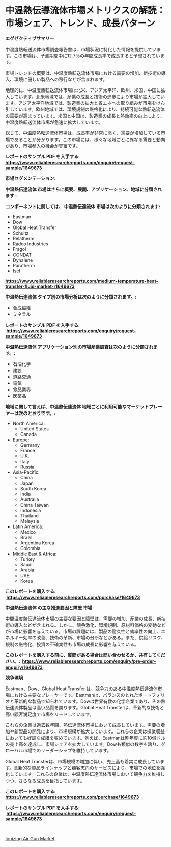 <p><h1>中温熱伝導流体市場メトリクスの解読：市場シェア、トレンド、成長パターン</h1></p><p><strong>エグゼクティブサマリー</strong></p>
<p><p>中温度熱転送流体市場調査報告書は、市場状況に特化した情報を提供しています。この市場は、予測期間中に12.7％の年間成長率で成長すると予想されています。</p><p>市場トレンドの概要は、中温度熱転送流体市場における需要の増加、新技術の導入、環境に優しい製品への移行などが含まれます。</p><p>地理的に、中温度熱転送流体市場は北米、アジア太平洋、欧州、米国、中国に拡大しています。北米地域では、産業の成長と技術の進歩により市場が拡大しています。アジア太平洋地域では、製造業の拡大と省エネへの取り組みが市場をけん引しています。欧州地域では、環境規制の厳格化により、持続可能な熱転送流体の需要が高まっています。米国と中国は、製造業の成長と熱効率の向上により、中温度熱転送流体市場が急速に拡大しています。</p><p>総じて、中温度熱転送流体市場は、成長率が非常に高く、需要が増加している市場であることが分かります。この市場には、様々な地域ごとに異なる需要と動向があり、市場参入の機会が豊富です。</p></p>
<p><strong>レポートのサンプル PDF を入手する: <a href="https://www.reliableresearchreports.com/enquiry/request-sample/1649673">https://www.reliableresearchreports.com/enquiry/request-sample/1649673</a></strong></p>
<p><strong>市場セグメンテーション:</strong></p>
<p><strong> 中温熱伝達流体 市場はさらに概要、展開、アプリケーション、地域に分類されます :</strong></p>
<p><strong>コンポーネントに関しては、 中温熱伝達流体 市場は次のように分類されます: &nbsp;</strong></p>
<p><ul><li>Eastman</li><li>Dow</li><li>Global Heat Transfer</li><li>Schultz</li><li>Relatherm</li><li>Radco Industries</li><li>Fragol</li><li>CONDAT</li><li>Dynalene</li><li>Paratherm</li><li>Isel</li></ul></p>
<p><strong><a href="https://www.reliableresearchreports.com/medium-temperature-heat-transfer-fluid-market-r1649673">https://www.reliableresearchreports.com/medium-temperature-heat-transfer-fluid-market-r1649673</a></strong></p>
<p><strong> 中温熱伝達流体 タイプ別の市場分析は次のように分類されます。:</strong></p>
<p><ul><li>合成繊維</li><li>ミネラル</li></ul></p>
<p><strong>レポートのサンプル PDF を入手する: &nbsp;<a href="https://www.reliableresearchreports.com/enquiry/request-sample/1649673">https://www.reliableresearchreports.com/enquiry/request-sample/1649673</a></strong></p>
<p><strong> 中温熱伝達流体 アプリケーション別の市場産業調査は次のように分類されます。:</strong></p>
<p><ul><li>石油化学</li><li>建設</li><li>道路交通</li><li>電気</li><li>食品業界</li><li>医薬品</li></ul></p>
<p><strong>地域に関して言えば、中温熱伝達流体 地域ごとに利用可能なマーケットプレーヤーは次のとおりです。:</strong></p>
<p><ul>
    <li>
        North America:
        <ul>
            <li>United States</li>
            <li>Canada</li>
        </ul>
    </li>
    <li>
        Europe:
        <ul>
            <li>Germany</li>
            <li>France</li>
            <li>U.K.</li>
            <li>Italy</li>
            <li>Russia</li>
        </ul>
    </li>
    <li>
        Asia-Pacific:
        <ul>
            <li>China</li>
            <li>Japan</li>
            <li>South Korea</li>
            <li>India</li>
            <li>Australia</li>
            <li>China Taiwan</li>
            <li>Indonesia</li>
            <li>Thailand</li>
            <li>Malaysia</li>
        </ul>
    </li>
    <li>
        Latin America:
        <ul>
            <li>Mexico</li>
            <li>Brazil</li>
            <li>Argentina Korea</li>
            <li>Colombia</li>
        </ul>
    </li>
    <li>
        Middle East & Africa:
        <ul>
            <li>Turkey</li>
            <li>Saudi</li>
            <li>Arabia</li>
            <li>UAE</li>
            <li>Korea</li>
        </ul>
    </li>
    </ul></p>
<p><strong>このレポートを購入する: &nbsp;<a href="https://www.reliableresearchreports.com/purchase/1649673">https://www.reliableresearchreports.com/purchase/1649673</a></strong></p>
<p><strong>中温熱伝達流体 の主な推進要因と障壁 市場</strong></p>
<p><p>中間温度熱伝達流体市場の主要な要因と障壁は、需要の増加、産業の成長、新技術の導入などが含まれる。しかし、競争激化、環境規制、原材料価格の変動などが市場に影響を与えている。市場の課題には、製品の耐久性と効率性の向上、エネルギー効率の改善、技術の革新、市場の分断などがある。また、供給リスク、規制の厳格化、投資の不確実性も市場の成長に影響を与えている。</p></p>
<p><strong>このレポートを購入する前に、質問がある場合は問い合わせるか、共有してください。:&nbsp; <a href="https://www.reliableresearchreports.com/enquiry/pre-order-enquiry/1649673">https://www.reliableresearchreports.com/enquiry/pre-order-enquiry/1649673</a></strong></p>
<p><strong>競争環境</strong></p>
<p><p>Eastman、Dow、Global Heat Transfer は、競争力のある中温度熱伝達流体市場における主要なプレーヤーです。Eastmanは、バランスのとれたポートフォリオと革新的な製品で知られています。Dowは世界有数の化学企業であり、その熱伝達流体製品は高い品質を誇ります。Global Heat Transferは、革新的な技術と高い顧客満足度で市場をリードしています。</p><p>これらの企業は過去数年間、熱伝達流体市場において成長しています。需要の増加や新製品の開発により、市場規模が拡大しています。これらの企業は操業収益においても好調な成績を収めています。例えば、Eastmanは昨年度に約10億ドルの売上高を達成し、市場シェアを拡大しています。Dowも類似の数字を誇り、グローバル市場でのリーダーシップを維持しています。</p><p>Global Heat Transferは、市場規模の増加に伴い、売上高も着実に成長しています。革新的な製品ラインナップと顧客志向のサービスにより、市場での地位を強化しています。これらの企業は、中温度熱伝達流体市場において競争力を維持しつつ、さらなる成長を目指しています。</p></p>
<p><strong>このレポートを購入する: &nbsp; <a href="https://www.reliableresearchreports.com/purchase/1649673">https://www.reliableresearchreports.com/purchase/1649673</a></strong></p>
<p><strong>レポートのサンプル PDF を入手する: &nbsp;<a href="https://www.reliableresearchreports.com/enquiry/request-sample/1649673">https://www.reliableresearchreports.com/enquiry/request-sample/1649673</a></strong><strong></strong></p>
<p>&nbsp;</p>
<p><p><a href="https://github.com/Sinjinluong3e0awx2m195k76/Market-Research-Report-List-2/blob/main/ionizing-air-gun-market.md">Ionizing Air Gun Market</a></p></p>